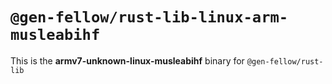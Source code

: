# `@gen-fellow/rust-lib-linux-arm-musleabihf`

This is the **armv7-unknown-linux-musleabihf** binary for `@gen-fellow/rust-lib`
